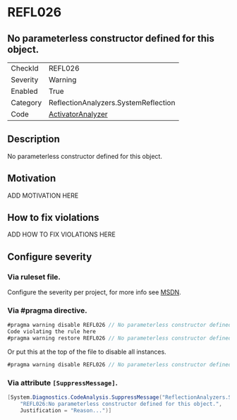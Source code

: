 # REFL026
## No parameterless constructor defined for this object.

<!-- start generated table -->
<table>
  <tr>
    <td>CheckId</td>
    <td>REFL026</td>
  </tr>
  <tr>
    <td>Severity</td>
    <td>Warning</td>
  </tr>
  <tr>
    <td>Enabled</td>
    <td>True</td>
  </tr>
  <tr>
    <td>Category</td>
    <td>ReflectionAnalyzers.SystemReflection</td>
  </tr>
  <tr>
    <td>Code</td>
    <td><a href="https://github.com/DotNetAnalyzers/ReflectionAnalyzers/blob/master/ReflectionAnalyzers/NodeAnalzers/ActivatorAnalyzer.cs">ActivatorAnalyzer</a></td>
  </tr>
</table>
<!-- end generated table -->

## Description

No parameterless constructor defined for this object.

## Motivation

ADD MOTIVATION HERE

## How to fix violations

ADD HOW TO FIX VIOLATIONS HERE

<!-- start generated config severity -->
## Configure severity

### Via ruleset file.

Configure the severity per project, for more info see [MSDN](https://msdn.microsoft.com/en-us/library/dd264949.aspx).

### Via #pragma directive.
```C#
#pragma warning disable REFL026 // No parameterless constructor defined for this object.
Code violating the rule here
#pragma warning restore REFL026 // No parameterless constructor defined for this object.
```

Or put this at the top of the file to disable all instances.
```C#
#pragma warning disable REFL026 // No parameterless constructor defined for this object.
```

### Via attribute `[SuppressMessage]`.

```C#
[System.Diagnostics.CodeAnalysis.SuppressMessage("ReflectionAnalyzers.SystemReflection", 
    "REFL026:No parameterless constructor defined for this object.", 
    Justification = "Reason...")]
```
<!-- end generated config severity -->